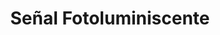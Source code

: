 ---
title: "Señal Fotoluminiscente"
description: "Guía Segura y Visible en la Oscuridad"
line: "Línea de demarcación y señalización"
main:
  id: 505 # ID único para este producto
  content: |
    Presentamos nuestra **Señal Fotoluminiscente de 15x30 cm** – la solución indispensable para la seguridad en entornos con riesgo de pérdida de luz. Parte esencial de nuestra **Línea de Demarcación y Señalización**, esta señal absorbe la luz ambiental y la emite en la oscuridad, guiando de forma clara rutas de evacuación, identificando equipos de emergencia o señalando peligros cuando más se necesita.

  imgCard: "@/images/products/senal-fotoluminiscente-card.avif" # Sugerencia de imagen para la tarjeta
  imgMain: "@/images/products/senal-fotoluminiscente-main.avif" # Sugerencia de imagen principal
  imgAlt: "Señal fotoluminiscente de seguridad (15x30 cm)"
tabs:
  - id: "tabs-with-card-item-1"
    dataTab: "#tabs-with-card-1"
    title: "Descripción General"
  - id: "tabs-with-card-item-2"
    dataTab: "#tabs-with-card-2"
    title: "Especificaciones y Precio"
  - id: "tabs-with-card-item-3"
    dataTab: "#tabs-with-card-3"
    title: "Ventajas y Aplicaciones"
longDescription:
  title: "Visibilidad Continua, Seguridad Ininterrumpida"
  subTitle: |
    Nuestras Señales Fotoluminiscentes son un componente vital para la seguridad en edificios, industrias y espacios públicos, especialmente en caso de fallos eléctricos o emergencias. Su capacidad de brillar en la oscuridad, sin necesidad de energía externa, asegura que la información de seguridad crítica permanezca visible, facilitando la evacuación y la respuesta rápida ante incidentes.
  btnTitle: "Mejora la Seguridad con Señales Luminosas"
  btnURL: "#"
descriptionList:
  - title: "Brillo en la Oscuridad"
    subTitle: "Se carga con la luz natural o artificial y emite un brillo visible por varias horas, garantizando la señalización en ausencia de iluminación."
  - title: "Alta Visibilidad"
    subTitle: "Diseño claro y contraste óptimo que asegura una lectura rápida y sin confusiones, incluso en condiciones de poca luz."
  - title: "Durabilidad y Resistencia"
    subTitle: "Fabricada con materiales robustos, resistente a la decoloración, humedad y al desgaste para uso prolongado."
specificationsLeft:
  - title: "Dimensiones"
    subTitle: "15x30 cm."
  - title: "Material"
    subTitle: "Lámina de PVC, Estireno o Poliestireno fotoluminiscente de alta calidad."
  - title: "Precio"
    subTitle: "$20.000"
  - title: "Rendimiento Lumínico"
    subTitle: "Cumple con estándares de luminancia (ej. ISO 16069, DIN 67510), visible hasta X horas en la oscuridad (especificar duración)."
tableData:
  - feature: ["Especificación", "Valor"]
    description:
      - ["Tipo de Producto", "Señal de Seguridad Fotoluminiscente"]
      - ["Dimensiones (cm)", "15x30"]
      - ["Precio (COP)", "$20.000"]
      - ["Material", "PVC / Estireno Fotoluminiscente"]
      - ["Aplicación", "Rutas de Evacuación, Salidas, Equipos de Emergencia"]
blueprints:
  first: "@/images/blueprint-senal-fotoluminiscente-1.avif" # Diagrama de la señal con medidas
  second: "@/images/blueprint-senal-fotoluminiscente-2.avif" # Ejemplo de la señal brillando en la oscuridad
---